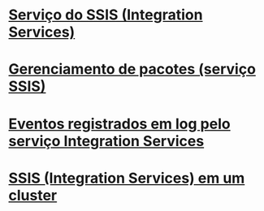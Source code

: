 # [Serviço do SSIS (Integration Services)](integration-services-service-ssis-service.md)
# [Gerenciamento de pacotes (serviço SSIS)](package-management-ssis-service.md)
# [Eventos registrados em log pelo serviço Integration Services](events-logged-by-the-integration-services-service.md)
# [SSIS (Integration Services) em um cluster](integration-services-ssis-in-a-cluster.md)
